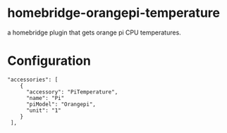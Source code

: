 # homebridge-orangepi-temperature
a homebridge plugin that gets orange pi CPU temperatures.

# Configuration
    "accessories": [
        {
          "accessory": "PiTemperature",
          "name": "Pi"
          "piModel": "Orangepi",
          "unit": "1"
        }
     ],
